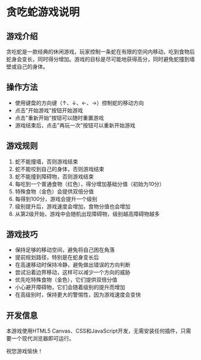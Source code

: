 # 贪吃蛇游戏说明

## 游戏介绍

贪吃蛇是一款经典的休闲游戏，玩家控制一条蛇在有限的空间内移动，吃到食物后蛇身会变长，同时得分增加。游戏的目标是尽可能地获得高分，同时避免蛇撞到墙壁或自己的身体。

## 操作方法

- 使用键盘的方向键（↑、↓、←、→）控制蛇的移动方向
- 点击"开始游戏"按钮开始游戏
- 点击"重新开始"按钮可以随时重置游戏
- 游戏结束后，点击"再玩一次"按钮可以重新开始游戏

## 游戏规则

1. 蛇不能撞墙，否则游戏结束
2. 蛇不能咬到自己的身体，否则游戏结束
3. 蛇不能撞到障碍物，否则游戏结束
4. 每吃到一个普通食物（红色），得分增加基础分值（初始为10分）
5. 特殊食物（金色）会提供双倍分值
6. 每得到100分，游戏会提升一个级别
7. 级别提升后，游戏速度会增加，食物分值也会增加
8. 从第2级开始，游戏中会随机出现障碍物，级别越高障碍物越多

## 游戏技巧

- 保持足够的移动空间，避免将自己困在角落
- 提前规划路径，特别是在蛇身变长后
- 在高速移动时保持冷静，避免做出错误的方向判断
- 尝试沿着边界移动，这样可以减少一个方向的威胁
- 优先吃特殊食物（金色），它们提供双倍分值
- 小心避开障碍物，它们会随着级别的提升而增加
- 在高级别时，保持更大的警惕性，因为游戏速度会变快

## 开发信息

本游戏使用HTML5 Canvas、CSS和JavaScript开发，无需安装任何插件，只需要一个现代浏览器即可运行。

祝您游戏愉快！